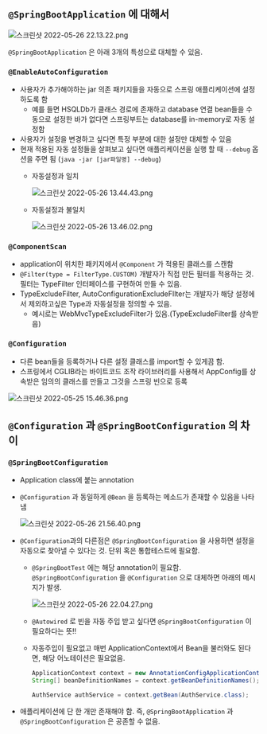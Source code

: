 ## `@SpringBootApplication` 에 대해서

![스크린샷 2022-05-26 22.13.22.png](https://s3-us-west-2.amazonaws.com/secure.notion-static.com/5ec18a7e-b624-4041-a486-97f6ab0bcb48/스크린샷_2022-05-26_22.13.22.png)

`@SpringBootApplication` 은 아래 3개의 특성으로 대체할 수 있음.

### `@EnableAutoConfiguration`

- 사용자가 추가해야하는 jar 의존 패키지들을 자동으로 스프링 애플리케이션에 설정하도록 함
    - 예를 들면 HSQLDb가 클래스 경로에 존재하고 database 연결 bean들을 수동으로 설정한 바가 없다면 스프링부트는 database를 in-memory로 자동 설정함
- 사용자가 설정을 변경하고 싶다면 특정 부분에 대한 설정만 대체할 수 있음
- 현재 적용된 자동 설정들을 살펴보고 싶다면 애플리케이션을 실행 할 때 `--debug` 옵션을 주면 됨 (`java -jar [jar파일명] --debug`)
    - 자동설정과 일치
        
        ![스크린샷 2022-05-26 13.44.43.png](https://s3-us-west-2.amazonaws.com/secure.notion-static.com/3638e5a5-c706-48de-97ce-cd51159e1999/스크린샷_2022-05-26_13.44.43.png)
        
    - 자동설정과 불일치
        
        ![스크린샷 2022-05-26 13.46.02.png](https://s3-us-west-2.amazonaws.com/secure.notion-static.com/e6b08c27-68be-4c36-ad9b-deffb2c84c9e/스크린샷_2022-05-26_13.46.02.png)
        

### `@ComponentScan`

- application이 위치한 패키지에서 `@Component` 가 적용된 클래스를 스캔함
- `@Filter(type = FilterType.CUSTOM)` 개발자가 직접 만든 필터를 적용하는 것. 필터는 TypeFilter 인터페이스를 구현하여 만들 수 있음.
- TypeExcludeFilter, AutoConfigurationExcludeFIlter는 개발자가 해당 설정에서 제외하고싶은 Type과 자동설정을 정의할 수 있음.
    - 예시로는 WebMvcTypeExcludeFilter가 있음.(TypeExcludeFilter를 상속받음)

### `@Configuration`

- 다른 bean들을 등록하거나 다른 설정 클래스를 import할 수 있게끔 함.
- 스프링에서 CGLIB라는 바이트코드 조작 라이브러리를 사용해서 AppConfig를 상속받은 임의의 클래스를 만들고 그것을 스프링 빈으로 등록

![스크린샷 2022-05-25 15.46.36.png](https://s3-us-west-2.amazonaws.com/secure.notion-static.com/4e643d93-80de-4120-ad57-f0eaff921d2d/스크린샷_2022-05-25_15.46.36.png)

## `@Configuration` 과 `@SpringBootConfiguration` 의 차이

### `@SpringBootConfiguration`

- Application class에 붙는 annotation
- `@Configuration` 과 동일하게 `@Bean` 을 등록하는 메소드가 존재할 수 있음을 나타냄
    
    ![스크린샷 2022-05-26 21.56.40.png](https://s3-us-west-2.amazonaws.com/secure.notion-static.com/89bfdb7c-9036-41e3-a6e5-6a9de46ea7df/스크린샷_2022-05-26_21.56.40.png)
    
- `@Configuration`과의 다른점은 `@SpringBootConfiguration` 을 사용하면 설정을 자동으로 찾아낼 수 있다는 것. 단위 혹은 통합테스트에 필요함.
    - `@SpringBootTest` 에는 해당 annotation이 필요함. `@SpringBootConfiguration` 을 `@Configuration` 으로 대체하면 아래의 메시지가 발생.
        
        ![스크린샷 2022-05-26 22.04.27.png](https://s3-us-west-2.amazonaws.com/secure.notion-static.com/a5e67fa7-c1b1-467d-8a4d-ee78b466bba7/스크린샷_2022-05-26_22.04.27.png)
        
    - `@Autowired` 로 빈을 자동 주입 받고 싶다면 `@SpringBootConfiguration` 이 필요하다는 뜻!!
    - 자동주입이 필요없고 매번 ApplicationContext에서 Bean을 불러와도 된다면, 해당 어노테이션은 필요없음.
        
        ```java
        ApplicationContext context = new AnnotationConfigApplicationContext(HelloApplication.class);
        String[] beanDefinitionNames = context.getBeanDefinitionNames();
        
        AuthService authService = context.getBean(AuthService.class);
        ```
        
- 애플리케이션에 단 한 개만 존재해야 함. 즉, `@SpringBootApplication` 과 `@SpringBootConfiguration` 은 공존할 수 없음.
